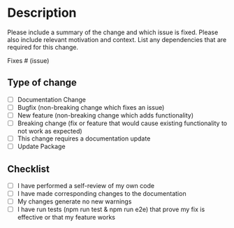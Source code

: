 # Description

Please include a summary of the change and which issue is fixed. Please also
include relevant motivation and context. List any dependencies that are required
for this change.

Fixes # (issue)

## Type of change

- [ ] Documentation Change
- [ ] Bugfix (non-breaking change which fixes an issue)
- [ ] New feature (non-breaking change which adds functionality)
- [ ] Breaking change (fix or feature that would cause existing functionality
      to not work as expected)
- [ ] This change requires a documentation update
- [ ] Update Package

## Checklist

- [ ] I have performed a self-review of my own code
- [ ] I have made corresponding changes to the documentation
- [ ] My changes generate no new warnings
- [ ] I have run tests (npm run test & npm run e2e) that prove my fix is
      effective or that my feature works
